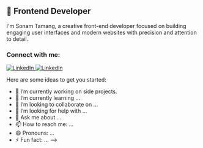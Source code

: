 ## 🚀 Frontend Developer
I'm Sonam Tamang, a creative front-end developer focused on building engaging user interfaces and modern websites with precision and attention to detail.

### Connect with me:
<p align="left" dir="auto">
<a href="https://linkedin.com/in/your-linkedin-username" rel="nofollow">
  <img alt="LinkedIn" title="LinkedIn" src="https://img.shields.io/badge/LinkedIn-0077B5?style=for-the-badge&logo=linkedin&logoColor=white"/>
</a>
<a href="https://linkedin.com/in/your-linkedin-username" rel="nofollow">
  <img alt="LinkedIn" title="LinkedIn" src="https://img.shields.io/badge/LinkedIn-0077B5?style=for-the-badge&logo=linkedin&logoColor=white"/>
</a>
   </p>

Here are some ideas to get you started:

- 🔭 I’m currently working on side projects.
- 🌱 I’m currently learning ...
- 👯 I’m looking to collaborate on ...
- 🤔 I’m looking for help with ...
- 💬 Ask me about ...
- 📫 How to reach me: ...
- 😄 Pronouns: ...
- ⚡ Fun fact: ...
-->
